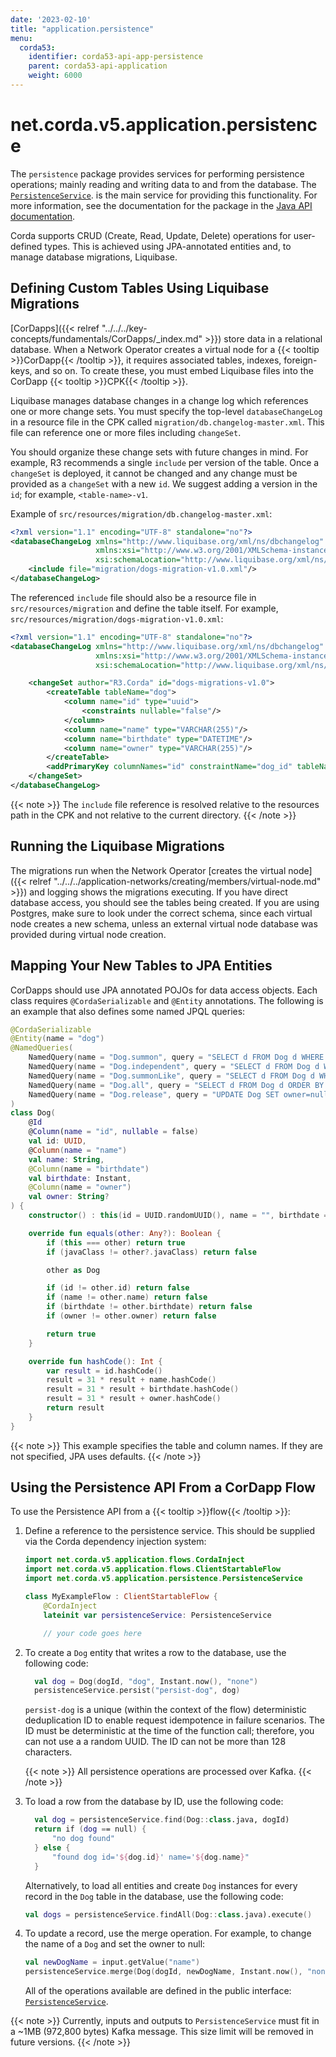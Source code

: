 ```yaml
---
date: '2023-02-10'
title: "application.persistence"
menu:
  corda53:
    identifier: corda53-api-app-persistence
    parent: corda53-api-application
    weight: 6000
---
```

# net.corda.v5.application.persistence

The `persistence` package provides services for performing persistence operations; mainly reading and writing data to and from the database. The <a href="/en/api-ref/corda/{{<version-num>}}/net/corda/v5/application/persistence/PersistenceService.html" target=" blank">`PersistenceService`</a>. is the main service for providing this functionality. For more information, see the documentation for the package in the <a href="/en/api-ref/corda/{{<version-num>}}/net/corda/v5/application/persistence/package-summary.html" target=" blank">Java API documentation</a>.

Corda supports CRUD (Create, Read, Update, Delete) operations for user-defined types. This is achieved using JPA-annotated entities and, to manage database migrations, Liquibase.

## Defining Custom Tables Using Liquibase Migrations

[CorDapps]({{< relref "../../../key-concepts/fundamentals/CorDapps/_index.md" >}}) store data in a relational database.
When a Network Operator creates a virtual node for a {{< tooltip >}}CorDapp{{< /tooltip >}}, it requires associated tables, indexes, foreign-keys, and so on.
To create these, you must embed Liquibase files into the CorDapp {{< tooltip >}}CPK{{< /tooltip >}}.

Liquibase manages database changes in a change log which references one or more change sets.
You must specify the top-level `databaseChangeLog` in a resource file in the CPK called `migration/db.changelog-master.xml`.
This file can reference one or more files including `changeSet`.

You should organize these change sets with future changes in mind.
For example, R3 recommends a single `include` per version of the table.
Once a `changeSet` is deployed, it cannot be changed and any change must be provided as a `changeSet` with a new `id`.
We suggest adding a version in the `id`; for example, `<table-name>-v1`.

Example of `src/resources/migration/db.changelog-master.xml`:
```xml
<?xml version="1.1" encoding="UTF-8" standalone="no"?>
<databaseChangeLog xmlns="http://www.liquibase.org/xml/ns/dbchangelog"
                   xmlns:xsi="http://www.w3.org/2001/XMLSchema-instance"
                   xsi:schemaLocation="http://www.liquibase.org/xml/ns/dbchangelog http://www.liquibase.org/xml/ns/dbchangelog/dbchangelog-4.3.xsd">
    <include file="migration/dogs-migration-v1.0.xml"/>
</databaseChangeLog>
```

The referenced `include` file should also be a resource file in `src/resources/migration` and define the table itself. For example, `src/resources/migration/dogs-migration-v1.0.xml`:
```xml
<?xml version="1.1" encoding="UTF-8" standalone="no"?>
<databaseChangeLog xmlns="http://www.liquibase.org/xml/ns/dbchangelog"
                   xmlns:xsi="http://www.w3.org/2001/XMLSchema-instance"
                   xsi:schemaLocation="http://www.liquibase.org/xml/ns/dbchangelog http://www.liquibase.org/xml/ns/dbchangelog/dbchangelog-4.3.xsd">

    <changeSet author="R3.Corda" id="dogs-migrations-v1.0">
        <createTable tableName="dog">
            <column name="id" type="uuid">
                <constraints nullable="false"/>
            </column>
            <column name="name" type="VARCHAR(255)"/>
            <column name="birthdate" type="DATETIME"/>
            <column name="owner" type="VARCHAR(255)"/>
        </createTable>
        <addPrimaryKey columnNames="id" constraintName="dog_id" tableName="dog"/>
    </changeSet>
</databaseChangeLog>
```

{{< note >}}
The `include` file reference is resolved relative to the resources path in the CPK and not relative to the current directory.
{{< /note >}}

## Running the Liquibase Migrations

The migrations run when the Network Operator [creates the virtual node]({{< relref "../../../application-networks/creating/members/virtual-node.md" >}}) and logging shows the migrations executing.
If you have direct database access, you should see the tables being created.
If you are using Postgres, make sure to look under the correct schema, since each virtual node creates a new schema, unless an external virtual node database was provided during virtual node creation.

## Mapping Your New Tables to JPA Entities

CorDapps should use JPA annotated POJOs for data access objects.
Each class requires `@CordaSerializable` and `@Entity` annotations.
The following is an example that also defines some named JPQL queries:

```kotlin
@CordaSerializable
@Entity(name = "dog")
@NamedQueries(
    NamedQuery(name = "Dog.summon", query = "SELECT d FROM Dog d WHERE d.name = :name"),
    NamedQuery(name = "Dog.independent", query = "SELECT d FROM Dog d WHERE d.owner IS NULL"),
    NamedQuery(name = "Dog.summonLike", query = "SELECT d FROM Dog d WHERE d.name LIKE :name ORDER BY d.name"),
    NamedQuery(name = "Dog.all", query = "SELECT d FROM Dog d ORDER BY d.name"),
    NamedQuery(name = "Dog.release", query = "UPDATE Dog SET owner=null")
)
class Dog(
    @Id
    @Column(name = "id", nullable = false)
    val id: UUID,
    @Column(name = "name")
    val name: String,
    @Column(name = "birthdate")
    val birthdate: Instant,
    @Column(name = "owner")
    val owner: String?
) {
    constructor() : this(id = UUID.randomUUID(), name = "", birthdate = Instant.now(), owner = "")

    override fun equals(other: Any?): Boolean {
        if (this === other) return true
        if (javaClass != other?.javaClass) return false

        other as Dog

        if (id != other.id) return false
        if (name != other.name) return false
        if (birthdate != other.birthdate) return false
        if (owner != other.owner) return false

        return true
    }

    override fun hashCode(): Int {
        var result = id.hashCode()
        result = 31 * result + name.hashCode()
        result = 31 * result + birthdate.hashCode()
        result = 31 * result + owner.hashCode()
        return result
    }
}
```

{{< note >}}
This example specifies the table and column names.
If they are not specified, JPA uses defaults.
{{< /note >}}

## Using the Persistence API From a CorDapp Flow

To use the Persistence API from a {{< tooltip >}}flow{{< /tooltip >}}:

1. Define a reference to the persistence service. This should be supplied via the Corda dependency injection system:
   ```kotlin
   import net.corda.v5.application.flows.CordaInject
   import net.corda.v5.application.flows.ClientStartableFlow
   import net.corda.v5.application.persistence.PersistenceService

   class MyExampleFlow : ClientStartableFlow {
       @CordaInject
       lateinit var persistenceService: PersistenceService

       // your code goes here
   ```

2. To create a `Dog` entity that writes a row to the database, use the following code:
   ```kotlin
     val dog = Dog(dogId, "dog", Instant.now(), "none")
     persistenceService.persist("persist-dog", dog)
    ```

    `persist-dog` is a unique (within the context of the flow) deterministic deduplication ID to enable request idempotence in failure scenarios. The ID must be deterministic at the time of the function call; therefore, you can not use a a random UUID. The ID can not be more than 128 characters.

   {{< note >}}
   All persistence operations are processed over Kafka.
   {{< /note >}}

3. To load a row from the database by ID, use the following code:
   ```kotlin
     val dog = persistenceService.find(Dog::class.java, dogId)
     return if (dog == null) {
         "no dog found"
     } else {
         "found dog id='${dog.id}' name='${dog.name}"
     }
   ```

     Alternatively, to load all entities and create `Dog` instances for every record in the `Dog` table in the database, use the following code:
     ```kotlin
     val dogs = persistenceService.findAll(Dog::class.java).execute()
     ```

4. To update a record, use the merge operation. For example, to change the name of a `Dog` and set the owner to null:
   ```kotlin
   val newDogName = input.getValue("name")
   persistenceService.merge(Dog(dogId, newDogName, Instant.now(), "none"))
   ```
   All of the operations available are defined in the public interface: <a href="/en/api-ref/corda/{{<version-num>}}/net/corda/v5/application/persistence/PersistenceService.html" target="_blank">`PersistenceService`</a>.

{{< note >}}
Currently, inputs and outputs to `PersistenceService` must fit in a ~1MB (972,800 bytes) Kafka message. This size limit will be removed in future versions.
{{< /note >}}
